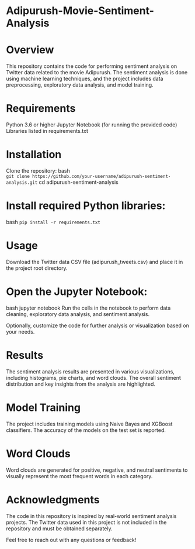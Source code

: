 # Adipurush-Movie-Sentiment-Analysis

# Overview
This repository contains the code for performing sentiment analysis on Twitter data related to the movie Adipurush. The sentiment analysis is done using machine learning techniques, and the project includes data preprocessing, exploratory data analysis, and model training.

# Requirements
Python 3.6 or higher
Jupyter Notebook (for running the provided code)
Libraries listed in requirements.txt
# Installation
Clone the repository:
bash <br>
`git clone https://github.com/your-username/adipurush-sentiment-analysis.git`
cd adipurush-sentiment-analysis
# Install required Python libraries:
bash
`pip install -r requirements.txt`
# Usage
Download the Twitter data CSV file (adipurush_tweets.csv) and place it in the project root directory.

# Open the Jupyter Notebook:

bash
jupyter notebook
Run the cells in the notebook to perform data cleaning, exploratory data analysis, and sentiment analysis.

Optionally, customize the code for further analysis or visualization based on your needs.

# Results
The sentiment analysis results are presented in various visualizations, including histograms, pie charts, and word clouds. The overall sentiment distribution and key insights from the analysis are highlighted.

# Model Training
The project includes training models using Naive Bayes and XGBoost classifiers. The accuracy of the models on the test set is reported.

# Word Clouds
Word clouds are generated for positive, negative, and neutral sentiments to visually represent the most frequent words in each category.

# Acknowledgments
The code in this repository is inspired by real-world sentiment analysis projects.
The Twitter data used in this project is not included in the repository and must be obtained separately.

Feel free to reach out with any questions or feedback!
